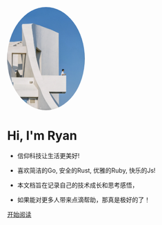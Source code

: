 <img width="180px" style="border-radius: 50%" bor src="assets/cover-2.png">

# Hi, I'm Ryan

- 信仰科技让生活更美好!

- 喜欢简洁的Go, 安全的Rust, 优雅的Ruby, 快乐的Js!

- 本文档旨在记录自己的技术成长和思考感悟，

- 如果能对更多人带来点滴帮助，那真是极好的了！

[开始阅读](README.md)
